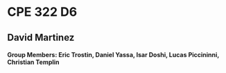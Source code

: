 # **CPE 322 D6**
## David Martinez
#### Group Members: Eric Trostin, Daniel Yassa, Isar Doshi, Lucas Piccininni, Christian Templin 
